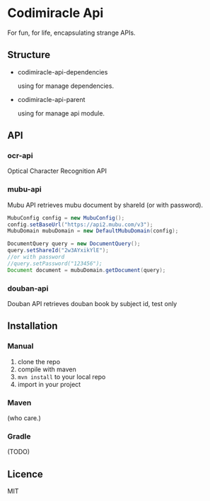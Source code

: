 # Codimiracle Api
For fun, for life, encapsulating strange APIs.

## Structure
* codimiracle-api-dependencies

  using for manage dependencies.
* codimiracle-api-parent

  using for manage api module.
## API
### ocr-api
  Optical Character Recognition API
### mubu-api
  Mubu API
  retrieves mubu document by shareId (or with password).
```java
MubuConfig config = new MubuConfig();
config.setBaseUrl("https://api2.mubu.com/v3");
MubuDomain mubuDomain = new DefaultMubuDomain(config);

DocumentQuery query = new DocumentQuery();
query.setShareId("2w3AYxikYlE");
//or with password
//query.setPassword("123456");
Document document = mubuDomain.getDocument(query);
```
### douban-api
  Douban API
  retrieves douban book by subject id, test only

## Installation
### Manual
  1. clone the repo
  2. compile with maven
  3. `mvn install` to your local repo
  4. import in your project
### Maven
  (who care.)
### Gradle
(TODO)
## Licence
MIT

